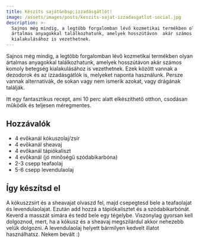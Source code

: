 ```yaml
---
title: Készíts saját&nbsp;izzadásgátlót!
image: /assets/images/posts/keszits-sajat-izzadasgatlot-social.jpg
description: >-
  Sajnos még mindig, a legtöbb forgalomban lévő kozmetikai termékben olyan
  ártalmas anyagokkal találkozhatunk, amelyek hosszútávon  akár számos komoly betegség
  kialakulásához is vezethetnek.
---
```


Sajnos még mindig, a legtöbb forgalomban lévő kozmetikai termékben olyan
ártalmas anyagokkal találkozhatunk, amelyek hosszútávon  akár számos komoly betegség
kialakulásához is vezethetnek. Ezek között vannak a dezodorok és az izzadásgátlók
is, melyeket naponta használunk. Persze vannak alternatívák, de sokan vagy nem
ismerik azokat, vagy drágának találják.

Itt egy fantasztikus recept, ami 10 perc alatt elkészíthető otthon, csodásan
működik és teljesen méregmentes.

## Hozzávalók

*   4 evőkanál kókuszolaj/zsír
*   4 evőkanál sheavaj
*   4 evőkanál tápiókaliszt
*   4 evőkanál (jó minőségű szódabikarbóna)
*   2-3 csepp teafaolaj
*   5-6 csepp levendulaolaj

## Így készítsd el

A kókuszzsírt és a sheavajat olvaszd fel, majd csepegtesd bele a teafaolajat és
levendulaolajat. Ezután add hozzá a tápiókalisztet és a szódabikarbónát. Keverd
a masszát simára és tedd bele egy tégelybe. Viszonylag gyorsan kell dolgoznod,
mert, ha a kókusz és a sheavaj megszilárdul akkor nehezebb velük dolgozni. A
levendulaolaj helyett bármilyen kedvelt illatot használhatsz. Nekem bevált :)


